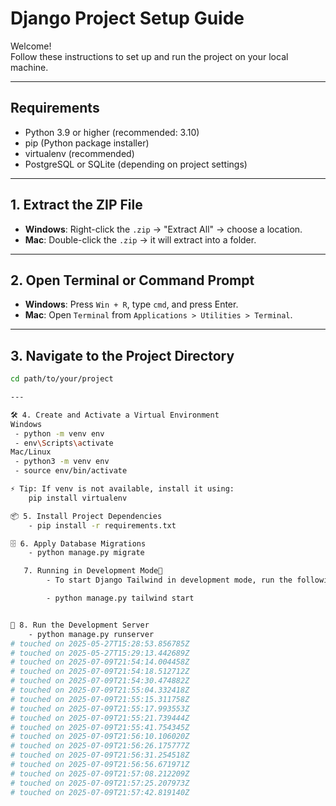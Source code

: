 # Django Project Setup Guide

Welcome!  
Follow these instructions to set up and run the project on your local machine.

---

## Requirements

- Python 3.9 or higher (recommended: 3.10)
- pip (Python package installer)
- virtualenv (recommended)
- PostgreSQL or SQLite (depending on project settings)

---

## 1. Extract the ZIP File

- **Windows**: Right-click the `.zip` → "Extract All" → choose a location.
- **Mac**: Double-click the `.zip` → it will extract into a folder.

---

## 2. Open Terminal or Command Prompt

- **Windows**: Press `Win + R`, type `cmd`, and press Enter.
- **Mac**: Open `Terminal` from `Applications > Utilities > Terminal`.

---

## 3. Navigate to the Project Directory

```bash
cd path/to/your/project

---

🛠️ 4. Create and Activate a Virtual Environment
Windows
 - python -m venv env
 - env\Scripts\activate
Mac/Linux
 - python3 -m venv env
 - source env/bin/activate

⚡ Tip: If venv is not available, install it using:
    pip install virtualenv

📦 5. Install Project Dependencies
    - pip install -r requirements.txt

🗄️ 6. Apply Database Migrations
    - python manage.py migrate

   7. Running in Development Mode
        - To start Django Tailwind in development mode, run the following command in a terminal:

        - python manage.py tailwind start


🚀 8. Run the Development Server
    - python manage.py runserver
# touched on 2025-05-27T15:28:53.856785Z
# touched on 2025-05-27T15:29:13.442689Z
# touched on 2025-07-09T21:54:14.004458Z
# touched on 2025-07-09T21:54:18.512712Z
# touched on 2025-07-09T21:54:30.474882Z
# touched on 2025-07-09T21:55:04.332418Z
# touched on 2025-07-09T21:55:15.311758Z
# touched on 2025-07-09T21:55:17.993553Z
# touched on 2025-07-09T21:55:21.739444Z
# touched on 2025-07-09T21:55:41.754345Z
# touched on 2025-07-09T21:56:10.106020Z
# touched on 2025-07-09T21:56:26.175777Z
# touched on 2025-07-09T21:56:31.254518Z
# touched on 2025-07-09T21:56:56.671971Z
# touched on 2025-07-09T21:57:08.212209Z
# touched on 2025-07-09T21:57:25.207973Z
# touched on 2025-07-09T21:57:42.819140Z
